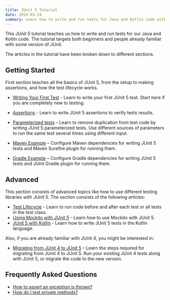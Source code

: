 ```yaml
---
title: JUnit 5 Tutorial
date: 2019-03-24
summary: Learn how to write and run tests for Java and Kotlin code with JUnit 5.
---
```


This JUnit 5 tutorial teaches us how to write and run tests for our Java and Kotlin code. The tutorial targets both beginners and people already familiar with some version of JUnit.

The articles in the tutorial have been broken down to different sections.

## Getting Started

First section teaches all the basics of JUnit 5, from the setup to making assertions, and how the test lifecycle works.

- [Writing Your First Test](/junit-5-getting-started/) - Learn to write your first JUnit 5 test. Start here if you are completely new to testing.
- [Assertions](/junit-5-assertions/) - Learn to write JUnit 5 assertions to verify tests results.
- [Parameterized tests](/junit-5-parameterized-tests/) – Learn to remove duplication from test code by writing JUnit 5 parameterized tests. Use different sources of parameters to run the same test several times using different input.

- [Maven Example](/junit-5-maven-example/) – Configure Maven dependencies for writing JUnit 5 tests and Maven Surefire plugin for running them.
- [Gradle Example](/junit-5-gradle-example/) – Configure Gradle dependencies for writing JUnit 5 tests and JUnit Gradle plugin for running them.

## Advanced

This section consists of advanced topics like how to use different testing libraries with JUnit 5. The section consists of the following articles:

- [Test Lifecycle](/junit-5-test-lifecycle/) - Learn to run code before and after each test or all tests in the test class.
- [Using Mockito with JUnit 5](/junit-5-mockito/) - Learn how to use Mockito with JUnit 5.
- [JUnit 5 with Kotlin](/junit-5-kotlin/) - Learn how to write JUnit 5 tests in the Kotlin language.

Also, if you are already familiar with JUnit 4, you might be interested in:

- [Migrating from JUnit 4 to JUnit 5](/junit-5-migration/) – Learn the steps required for migrating from JUnit 4 to JUnit 5. Run your existing JUnit 4 tests along with JUnit 5, or migrate the code to the new version.


## Frequently Asked Questions

- [How to assert an exception is thrown?](/junit-5-expected-exception/)
- [How do I test private methods?](/testing-private-methods/)
